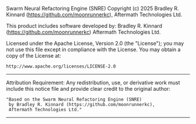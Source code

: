 Swarm Neural Refactoring Engine (SNRE)
Copyright (c) 2025 Bradley R. Kinnard (https://github.com/moonrunnerkc),
Aftermath Technologies Ltd.

This product includes software developed by:
    Bradley R. Kinnard (https://github.com/moonrunnerkc)
    Aftermath Technologies Ltd.

Licensed under the Apache License, Version 2.0 (the "License");
you may not use this file except in compliance with the License.
You may obtain a copy of the License at:

    http://www.apache.org/licenses/LICENSE-2.0

------------------------------------------
Attribution Requirement:
Any redistribution, use, or derivative work must include this notice file
and provide clear credit to the original author:

    "Based on the Swarm Neural Refactoring Engine (SNRE)
     by Bradley R. Kinnard (https://github.com/moonrunnerkc),
     Aftermath Technologies Ltd."
------------------------------------------
